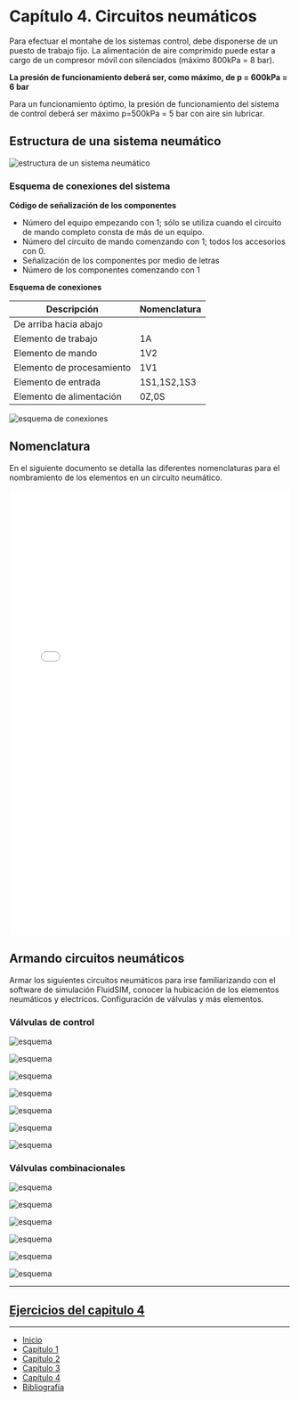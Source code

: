 # Capítulo 4. Circuitos neumáticos

Para efectuar el montahe de los sistemas control, debe disponerse de un puesto de trabajo fijo. La alimentación de aire comprimido puede estar a cargo de un compresor móvil con silenciados (máximo 800kPa = 8 bar).

**La presión de funcionamiento deberá ser, como máximo, de p = 600kPa = 6 bar**

Para un funcionamiento óptimo, la presión de funcionamiento del sistema de control deberá ser máximo p=500kPa = 5 bar con aire sin lubricar.

## Estructura de una sistema neumático

![estructura de un sistema neumático](./estructura.png)

### Esquema de conexiones del sistema

**Código de señalización de los componentes**

- Número del equipo empezando con 1; sólo se utiliza cuando el circuito de mando completo consta de más de un equipo.
- Número del circuito de mando comenzando con 1; todos los accesorios con 0.
- Señalización de los componentes por medio de letras
- Número de los componentes comenzando con 1

**Esquema de conexiones**

| Descripción               | Nomenclatura |
| ------------------------- | ------------ |
| De arriba hacia abajo     |
| Elemento de trabajo       | 1A           |
| Elemento de mando         | 1V2          |
| Elemento de procesamiento | 1V1          |
| Elemento de entrada       | 1S1,1S2,1S3  |
| Elemento de alimentación  | 0Z,0S        |

![esquema de conexiones](./esquema.png)

## Nomenclatura

En el siguiente documento se detalla las diferentes nomenclaturas para el nombramiento de los elementos en un circuito neumático.

<embed src="./identificaciones.pdf" width="100%" height="800px">

## Armando circuitos neumáticos

Armar los siguientes circuitos neumáticos para irse familiarizando con el software de simulación FluidSIM, conocer la hubicación de los elementos neumáticos y electricos. Configuración de válvulas y más elementos.

### Válvulas de control

![esquema](./esq_42.png)

![esquema](./esq_47.png)

![esquema](./esq_411.png)

![esquema](./esq_413.png)

![esquema](./esq_419.png)

![esquema](./esq_423.png)

![esquema](./esq_425.png)

### Válvulas combinacionales

![esquema](./esq_53.png)

![esquema](./esq_54.png)

![esquema](./esq_56.png)

![esquema](./esq_57.png)

![esquema](./esq_510.png)

![esquema](./esq_514.png)

---

## [Ejercicios del capitulo 4](./ejercicios4.md)
---

- [Inicio](../index.md)
- [Capítulo 1](../capitulo1/index.md)
- [Capítulo 2](../capitulo2/index.md)
- [Capítulo 3](../capitulo3/index.md)
- [Capítulo 4](#)
- [Bibliografía](../bibliografia.md)